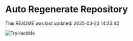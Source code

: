 # Auto Regenerate Repository

This README was last updated: 2025-03-23 14:23:42

 ![TryHackMe](https://tryhackme.com/badge/533634)